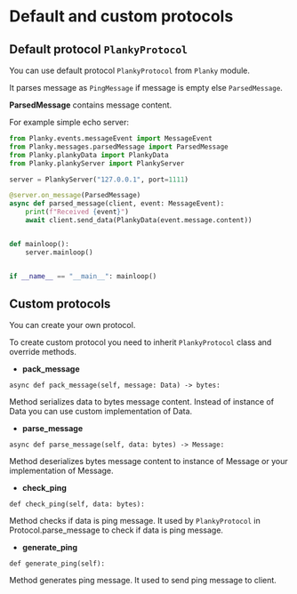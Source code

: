 # Default and custom protocols

## Default protocol `PlankyProtocol`

You can use default protocol `PlankyProtocol` from `Planky` module. 

It parses message as `PingMessage` if message is empty else `ParsedMessage`.

**ParsedMessage** contains message content.

For example simple echo server:
```python
from Planky.events.messageEvent import MessageEvent
from Planky.messages.parsedMessage import ParsedMessage
from Planky.plankyData import PlankyData
from Planky.plankyServer import PlankyServer

server = PlankyServer("127.0.0.1", port=1111)

@server.on_message(ParsedMessage)
async def parsed_message(client, event: MessageEvent):
    print(f"Received {event}")
    await client.send_data(PlankyData(event.message.content))


def mainloop():
    server.mainloop()


if __name__ == "__main__": mainloop()
```

## Custom protocols

You can create your own protocol. 

To create custom protocol you need to inherit `PlankyProtocol` class and override methods.

- **pack_message**

`async def pack_message(self, message: Data) -> bytes:`

Method serializes data to bytes message content.
Instead of instance of Data you can use custom implementation of Data.

- **parse_message**

`async def parse_message(self, data: bytes) -> Message:`

Method deserializes bytes message content to instance of Message or your implementation of Message.

- **check_ping**

`def check_ping(self, data: bytes):`

Method checks if data is ping message.
It used by `PlankyProtocol` in Protocol.parse_message to check if data is ping message.

- **generate_ping**

`def generate_ping(self):`

Method generates ping message. It used to send ping message to client.